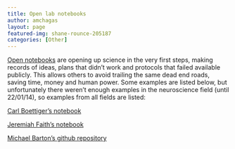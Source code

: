 ```yaml
---
title: Open lab notebooks
author: amchagas
layout: page
featured-img: shane-rounce-205187
categories: [Other]
---
```



[Open notebooks](http://en.wikipedia.org/wiki/Open_notebook_science) are opening up science in the very first steps, making records of ideas, plans that didn&#8217;t work and protocols that failed available publicly. This allows others to avoid trailing the same dead end roads, saving time, money and human power. Some examples are listed below, but unfortunately there weren&#8217;t enough examples in the neuroscience field (until 22/01/14), so examples from all fields are listed:

[Carl Boettiger&#8217;s notebook](http://carlboettiger.info/lab-notebook.html)

[Jeremiah Faith&#8217;s notebook](http://www.jeremiahfaith.com/open_notebook_science/)

[Michael Barton&#8217;s github repository](https://github.com/michaelbarton)
